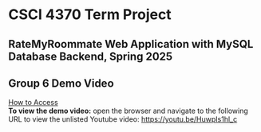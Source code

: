 # CSCI 4370 Term Project 
## RateMyRoommate Web Application with MySQL Database Backend, Spring 2025
## Group 6 Demo Video

<ins> How to Access </ins> </br>
**To view the demo video:** open the browser and navigate to the following URL to view the unlisted Youtube video: https://youtu.be/HuwpIs1hl_c